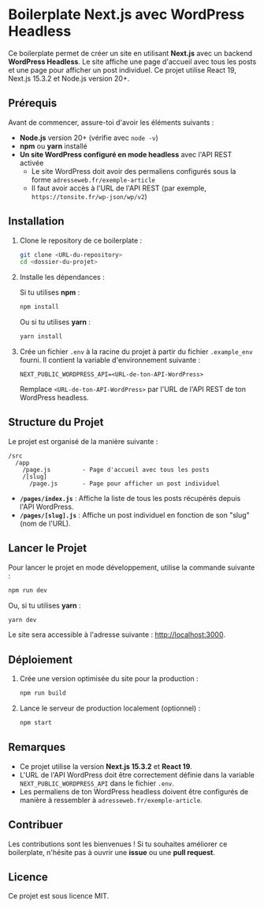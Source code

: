 # Boilerplate Next.js avec WordPress Headless

Ce boilerplate permet de créer un site en utilisant **Next.js** avec un backend **WordPress Headless**. Le site affiche une page d'accueil avec tous les posts et une page pour afficher un post individuel. Ce projet utilise React 19, Next.js 15.3.2 et Node.js version 20+.

## Prérequis

Avant de commencer, assure-toi d'avoir les éléments suivants :

- **Node.js** version 20+ (vérifie avec `node -v`)
- **npm** ou **yarn** installé
- **Un site WordPress configuré en mode headless** avec l'API REST activée
  - Le site WordPress doit avoir des permaliens configurés sous la forme `adresseweb.fr/exemple-article`
  - Il faut avoir accès à l'URL de l'API REST (par exemple, `https://tonsite.fr/wp-json/wp/v2`)

## Installation

1. Clone le repository de ce boilerplate :

   ```bash
   git clone <URL-du-repository>
   cd <dossier-du-projet>
   ```

2. Installe les dépendances :

   Si tu utilises **npm** :

   ```bash
   npm install
   ```

   Ou si tu utilises **yarn** :

   ```bash
   yarn install
   ```

3. Crée un fichier `.env` à la racine du projet à partir du fichier `.example_env` fourni. Il contient la variable d'environnement suivante :

   ```env
   NEXT_PUBLIC_WORDPRESS_API=<URL-de-ton-API-WordPress>
   ```

   Remplace `<URL-de-ton-API-WordPress>` par l'URL de l'API REST de ton WordPress headless.

## Structure du Projet

Le projet est organisé de la manière suivante :

```
/src
  /app
    /page.js         - Page d'accueil avec tous les posts
    /[slug]
      /page.js       - Page pour afficher un post individuel
```

- **`/pages/index.js`** : Affiche la liste de tous les posts récupérés depuis l'API WordPress.
- **`/pages/[slug].js`** : Affiche un post individuel en fonction de son "slug" (nom de l'URL).

## Lancer le Projet

Pour lancer le projet en mode développement, utilise la commande suivante :

```bash
npm run dev
```

Ou, si tu utilises **yarn** :

```bash
yarn dev
```

Le site sera accessible à l'adresse suivante : [http://localhost:3000](http://localhost:3000).

## Déploiement

1. Crée une version optimisée du site pour la production :

   ```bash
   npm run build
   ```

2. Lance le serveur de production localement (optionnel) :

   ```bash
   npm start
   ```

## Remarques

- Ce projet utilise la version **Next.js 15.3.2** et **React 19**.
- L'URL de l'API WordPress doit être correctement définie dans la variable `NEXT_PUBLIC_WORDPRESS_API` dans le fichier `.env`.
- Les permaliens de ton WordPress headless doivent être configurés de manière à ressembler à `adresseweb.fr/exemple-article`.

## Contribuer

Les contributions sont les bienvenues ! Si tu souhaites améliorer ce boilerplate, n'hésite pas à ouvrir une **issue** ou une **pull request**.

## Licence

Ce projet est sous licence MIT.
